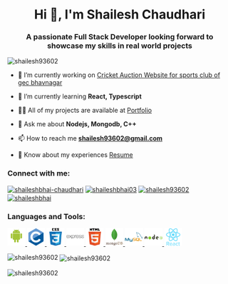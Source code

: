 <h1 align="center">Hi 👋, I'm Shailesh Chaudhari</h1>
<h3 align="center">A passionate Full Stack Developer looking forward to showcase my skills in real world projects</h3>

<p align="left"> <img src="https://komarev.com/ghpvc/?username=shailesh93602&label=Profile%20views&color=0e75b6&style=flat" alt="shailesh93602" /> </p>

- 🔭 I’m currently working on [Cricket Auction Website for sports club of gec bhavnagar](https://Sportifygec.onrender.com)

- 🌱 I’m currently learning **React, Typescript**

- 👨‍💻 All of my projects are available at [Portfolio](https://shaileshchaudhari.netlify.app/portfolio)

- 💬 Ask me about **Nodejs, Mongodb, C++**

- 📫 How to reach me **shailesh93602@gmail.com**

- 📄 Know about my experiences [Resume](https://drive.google.com/file/d/10rp0GNQLc7WAVEc4_Y-SmeZ6Tq74XoQn/view?usp=drivesdk)

<h3 align="left">Connect with me:</h3>
<p align="left">
<a href="https://linkedin.com/in/shaileshbhai-chaudhari" target="blank"><img align="center" src="https://raw.githubusercontent.com/rahuldkjain/github-profile-readme-generator/master/src/images/icons/Social/linked-in-alt.svg" alt="shaileshbhai-chaudhari" height="30" width="40" /></a>
<a href="https://www.codechef.com/users/shaileshbhai03" target="blank"><img align="center" src="https://cdn.jsdelivr.net/npm/simple-icons@3.1.0/icons/codechef.svg" alt="shaileshbhai03" height="30" width="40" /></a>
<a href="https://www.hackerrank.com/shailesh93602" target="blank"><img align="center" src="https://raw.githubusercontent.com/rahuldkjain/github-profile-readme-generator/master/src/images/icons/Social/hackerrank.svg" alt="shailesh93602" height="30" width="40" /></a>
<a href="https://www.leetcode.com/shaileshbhai" target="blank"><img align="center" src="https://raw.githubusercontent.com/rahuldkjain/github-profile-readme-generator/master/src/images/icons/Social/leet-code.svg" alt="shaileshbhai" height="30" width="40" /></a>
</p>

<h3 align="left">Languages and Tools:</h3>
<p align="left"> <a href="https://developer.android.com" target="_blank" rel="noreferrer"> <img src="https://raw.githubusercontent.com/devicons/devicon/master/icons/android/android-original-wordmark.svg" alt="android" width="40" height="40"/> </a> <a href="https://www.cprogramming.com/" target="_blank" rel="noreferrer"> <img src="https://raw.githubusercontent.com/devicons/devicon/master/icons/c/c-original.svg" alt="c" width="40" height="40"/> </a> <a href="https://www.w3schools.com/css/" target="_blank" rel="noreferrer"> <img src="https://raw.githubusercontent.com/devicons/devicon/master/icons/css3/css3-original-wordmark.svg" alt="css3" width="40" height="40"/> </a> <a href="https://expressjs.com" target="_blank" rel="noreferrer"> <img src="https://raw.githubusercontent.com/devicons/devicon/master/icons/express/express-original-wordmark.svg" alt="express" width="40" height="40"/> </a> <a href="https://www.w3.org/html/" target="_blank" rel="noreferrer"> <img src="https://raw.githubusercontent.com/devicons/devicon/master/icons/html5/html5-original-wordmark.svg" alt="html5" width="40" height="40"/> </a> <a href="https://www.mongodb.com/" target="_blank" rel="noreferrer"> <img src="https://raw.githubusercontent.com/devicons/devicon/master/icons/mongodb/mongodb-original-wordmark.svg" alt="mongodb" width="40" height="40"/> </a> <a href="https://www.mysql.com/" target="_blank" rel="noreferrer"> <img src="https://raw.githubusercontent.com/devicons/devicon/master/icons/mysql/mysql-original-wordmark.svg" alt="mysql" width="40" height="40"/> </a> <a href="https://nodejs.org" target="_blank" rel="noreferrer"> <img src="https://raw.githubusercontent.com/devicons/devicon/master/icons/nodejs/nodejs-original-wordmark.svg" alt="nodejs" width="40" height="40"/> </a> <a href="https://reactjs.org/" target="_blank" rel="noreferrer"> <img src="https://raw.githubusercontent.com/devicons/devicon/master/icons/react/react-original-wordmark.svg" alt="react" width="40" height="40"/> </a> </p>

<p><img align="left" src="https://github-readme-stats.vercel.app/api/top-langs?username=shailesh93602&show_icons=true&locale=en&layout=compact" alt="shailesh93602" /></p>

<p>&nbsp;<img align="center" src="https://github-readme-stats.vercel.app/api?username=shailesh93602&show_icons=true&locale=en" alt="shailesh93602" /></p>

<p><img align="center" src="https://github-readme-streak-stats.herokuapp.com/?user=shailesh93602&" alt="shailesh93602" /></p>

